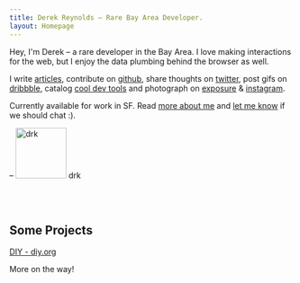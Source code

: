 ```yaml
---
title: Derek Reynolds – Rare Bay Area Developer.
layout: Homepage
---
```


Hey, I'm Derek – a rare developer in the Bay Area.
I love making interactions for the web, but I enjoy the
data plumbing behind the browser as well.

I write [articles][articles], contribute on [github][github],
share thoughts on [twitter][twitter], post gifs on [dribbble][dribbble],
catalog [cool dev tools][drktools] and photograph on
[exposure][exposure] & [instagram][instagram].

Currently available for work in SF.
Read [more about me][about] and [let me know][contact]
if we should chat :).

– <img src="/assets/images/drk-002.jpg" alt="drk" width="90" class="br-100 mw-100" style="margin-bottom: -39px"> drk

<br><br>

## Some Projects

[DIY - diy.org][diy]

More on the way!

[articles]: /articles (Articles on drk.es)
[about]: /about (About Derek)
[contact]: /contact (Contact Derek)
[github]: https://github.com/derekr (derekr on Github)
[twitter]: https://twitter.com/drk (drk on Twitter)
[dribbble]: http://dribbble.com/derek (derek on Dribbble)
[drktools]: http://drktools.tumblr.com (drktools)
[exposure]: https://ddrrkk.exposure.co (ddrrkk on Exposure)
[instagram]: http://instagram.com/derekr (derekr on Instagram)
[contact]: mailto:derekr@me.com (Derek's Email)
[diy]: /projects/diy (Projects – DIY)
